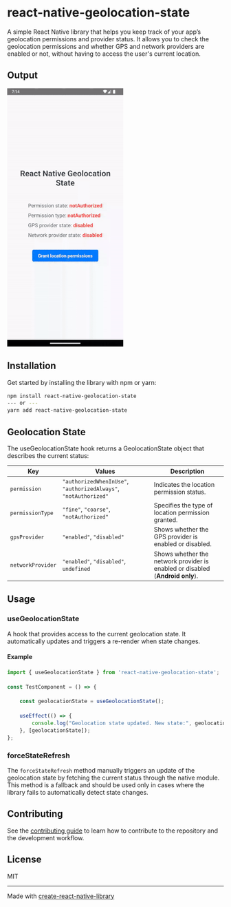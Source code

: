 # react-native-geolocation-state

A simple React Native library that helps you keep track of your app’s geolocation permissions and provider status.
It allows you to check the geolocation permissions and whether GPS and network providers are enabled or not, without having to access the user's current location.


## Output
![Output example](output_example.gif)


## Installation

Get started by installing the library with npm or yarn:

```sh
npm install react-native-geolocation-state
--- or ---
yarn add react-native-geolocation-state
```


## Geolocation State

The useGeolocationState hook returns a GeolocationState object that describes the current status:

| Key               | Values                                                           | Description                                                                   |
|-------------------|------------------------------------------------------------------|-------------------------------------------------------------------------------|
| `permission`      | `"authorizedWhenInUse"`, `"authorizedAlways"`, `"notAuthorized"` | Indicates the location permission status.                                     |
| `permissionType`  | `"fine"`, `"coarse"`, `"notAuthorized"`                          | Specifies the type of location permission granted.                            |
| `gpsProvider`     | `"enabled"`, `"disabled"`                                        | Shows whether the GPS provider is enabled or disabled.                        |
| `networkProvider` | `"enabled"`, `"disabled"`, `undefined`                           | Shows whether the network provider is enabled or disabled (**Android only**). |


## Usage

### useGeolocationState

A hook that provides access to the current geolocation state. It automatically updates and triggers a re-render when state changes.

#### Example

```typescript
import { useGeolocationState } from 'react-native-geolocation-state';

const TestComponent = () => {
    
    const geolocationState = useGeolocationState();

    useEffect(() => {
        console.log("Geolocation state updated. New state:", geolocationState);
    }, [geolocationState]);
};
```

### forceStateRefresh

The `forceStateRefresh` method manually triggers an update of the geolocation state by fetching the current status through the native module.
This method is a fallback and should be used only in cases where the library fails to automatically detect state changes.


## Contributing

See the [contributing guide](CONTRIBUTING.md) to learn how to contribute to the repository and the development workflow.

## License

MIT

---

Made with [create-react-native-library](https://github.com/callstack/react-native-builder-bob)
